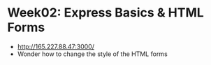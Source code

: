 # Week02: Express Basics & HTML Forms
* http://165.227.88.47:3000/
* Wonder how to change the style of the HTML forms